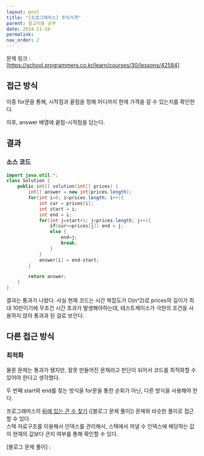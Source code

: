 ```yaml
---
layout: post
title: "[프로그래머스] 주식가격"
parent: 알고리즘 공부
date: 2024-11-18
permalink:
nav_order: 2
---
```


문제 링크 : [https://school.programmers.co.kr/learn/courses/30/lessons/42584]

## 접근 방식

이중 for문을 통해, 시작점과 끝점을 정해 어디까지 현재 가격을 갈 수 있는지를 확인한다.

이후, answer 배열에 끝점-시작점을 담는다.

## 결과

### 소스 코드

```java
import java.util.*;
class Solution {
    public int[] solution(int[] prices) {
        int[] answer = new int[prices.length];
        for(int i=0; i<prices.length; i++){
            int cur = prices[i];
            int start = i;
            int end = i;
            for(int j=start+1; j<prices.length; j++){
                if(cur<=prices[j]) end = j;
                else {
                    end=j;
                    break;
                }
            }
            answer[i] = end-start;
        }

        return answer;
    }
}
```

결과는 통과가 나왔다. 사실 현재 코드는 시간 복잡도가 O(n^2)로 prices의 길이가 최대 10만이기에 무조건 시간 초과가 발생해야하는데, 테스트케이스가 극한의 조건을 사용하지 않아 통과과 된 걸로 보인다.

## 다른 접근 방식

### 최적화

물론 문제는 통과가 됐지만, 잘못 만들어진 문제라고 판단이 되어서 코드를 최적화할 수 있어야 한다고 생각했다.

두 번째 start와 end를 찾는 방식을 for문을 통한 순회가 아닌, 다른 방식을 사용해야 한다.

프로그래머스의 [뒤에 있는 큰 수 찾기] ([블로그 문제 풀이]) 문제와 비슷한 풀이로 접근할 수 있다.  
스택 자료구조를 이용해서 인덱스를 관리해서, 스택에서 꺼낼 수 인덱스에 해당하는 값이 현재의 값보다 큰지 여부를 통해 확인할 수 있다.

[https://school.programmers.co.kr/learn/courses/30/lessons/42584]: https://school.programmers.co.kr/learn/courses/30/lessons/42584
[뒤에 있는 큰 수 찾기]: https://school.programmers.co.kr/learn/courses/30/lessons/154539

[블로그 문제 풀이] :
